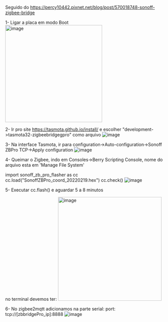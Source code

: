 Seguido do https://percy10442.pixnet.net/blog/post/570018748-sonoff-zigbee-bridge


1- Ligar a placa em modo Boot
<br><img width="308" alt="image" src="https://github.com/pozzari/SONOFF-Zigbee-Bridge-Pro-to-Tasmota/assets/39385337/bed3f59d-a8bb-469e-87d7-6d2af0099961">


2- Ir pro site https://tasmota.github.io/install/ e escolher "development->tasmota32-zigbeebridgegpro" como arquivo
![image](https://github.com/pozzari/SONOFF-Zigbee-Bridge-Pro-to-Tasmota/assets/39385337/c85a40c2-8a4f-442a-92c6-299bf57f741f)

3- Na interface Tasmota, ir para configuration->Auto-configuration->Sonoff ZBPro TCP->Apply configuration
![image](https://github.com/pozzari/SONOFF-Zigbee-Bridge-Pro-to-Tasmota/assets/39385337/d8d57ff8-829a-46e8-b54d-4da425908de2)

4- Queimar o Zigbee, indo em Consoles->Berry Scripting Console, nome do arquivo esta em 'Manage File System'

import sonoff_zb_pro_flasher as cc
cc.load("SonoffZBPro_coord_20220219.hex")
cc.check()
![image](https://github.com/pozzari/SONOFF-Zigbee-Bridge-Pro-to-Tasmota/assets/39385337/a58fee51-2f8e-4cbb-bbec-514d73603faa)


5- Executar cc.flash() e aguardar 5 a 8 minutos

no terminal devemos ter: <img width="329" alt="image" src="https://github.com/pozzari/SONOFF-Zigbee-Bridge-Pro-to-Tasmota/assets/39385337/dab20cda-e930-469a-b5fb-409f97a14379">


6- No zigbee2mqtt adicionamos na parte serial: 
  port: tcp://[zbbridgePro_ip]:8888
  ![image](https://github.com/pozzari/SONOFF-Zigbee-Bridge-Pro-to-Tasmota/assets/39385337/0c649034-754f-49c2-9094-9b79dddf72b4)


